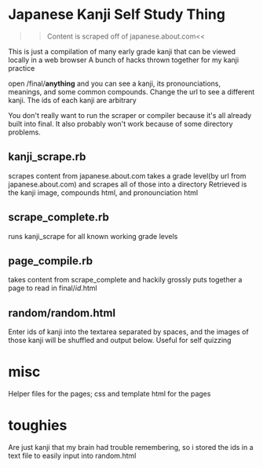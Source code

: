 # Japanese Kanji Self Study Thing
>>Content is scraped off of japanese.about.com<<

This is just a compilation of many early grade kanji that can be viewed locally in a web browser
A bunch of hacks thrown together for my kanji practice

open /final/__anything__ and you can see a kanji, its pronounciations, meanings, and some common compounds. Change the url to see a different kanji. The ids of each kanji are arbitrary

You don't really want to run the scraper or compiler because it's all already built into final.
It also probably won't work because of some directory problems.

## kanji_scrape.rb
scrapes content from japanese.about.com
takes a grade level(by url from japanese.about.com) and scrapes all of those into a directory
Retrieved is the kanji image, compounds html, and pronounciation html

## scrape_complete.rb
runs kanji_scrape for all known working grade levels

## page_compile.rb
takes content from scrape_complete and hackily grossly puts together a page to read in final/_id_.html

## random/random.html
Enter ids of kanji into the textarea separated by spaces, and the images of those kanji will be shuffled and output below. Useful for self quizzing


# misc
Helper files for the pages; css and template html for the pages

# toughies
Are just kanji that my brain had trouble remembering, so i stored the ids in a text file to easily input into random.html
